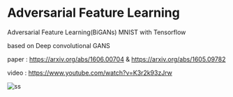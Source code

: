 # Adversarial Feature Learning

Adversarial Feature Learning(BiGANs) MNIST with Tensorflow

based on Deep convolutional GANS

paper : https://arxiv.org/abs/1606.00704 & https://arxiv.org/abs/1605.09782

video : https://www.youtube.com/watch?v=K3r2k93zJrw

![ss](https://i.imgur.com/hBnXG3F.png)
